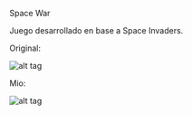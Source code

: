 Space War

Juego desarrollado en base a Space Invaders.

</b>Original:</b>

![alt tag](https://s-media-cache-ak0.pinimg.com/originals/0b/68/55/0b6855705dc6b193dcc9dcd41d218954.jpg)

</b>Mio:</b>

![alt tag](https://s-media-cache-ak0.pinimg.com/originals/eb/f0/56/ebf0565d0d4eaaa7e61070589447d9aa.png)
